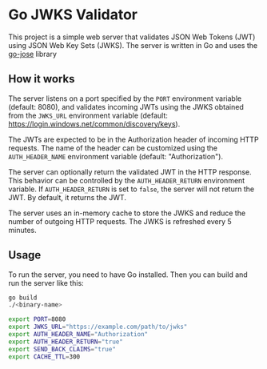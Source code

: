 # Go JWKS Validator

This project is a simple web server that validates JSON Web Tokens (JWT) using JSON Web Key Sets (JWKS). 
The server is written in Go and uses the [go-jose](https://github.com/go-jose/go-jose) library

## How it works

The server listens on a port specified by the `PORT` environment variable (default: 8080), 
and validates incoming JWTs using the JWKS obtained from the `JWKS_URL` 
environment variable (default: https://login.windows.net/common/discovery/keys).

The JWTs are expected to be in the Authorization header of incoming HTTP requests. 
The name of the header can be customized using the `AUTH_HEADER_NAME` environment variable 
(default: "Authorization").

The server can optionally return the validated JWT in the HTTP response.
This behavior can be controlled by the `AUTH_HEADER_RETURN` environment variable.
If `AUTH_HEADER_RETURN` is set to `false`, the server will not return the JWT. By default, it returns the JWT.

The server uses an in-memory cache to store the JWKS and reduce the number of outgoing HTTP requests. 
The JWKS is refreshed every 5 minutes.

## Usage

To run the server, you need to have Go installed. Then you can build and run the server like this:

```bash
go build
./<binary-name>
```

```bash
export PORT=8080
export JWKS_URL="https://example.com/path/to/jwks"
export AUTH_HEADER_NAME="Authorization"
export AUTH_HEADER_RETURN="true"
export SEND_BACK_CLAIMS="true"
export CACHE_TTL=300
```